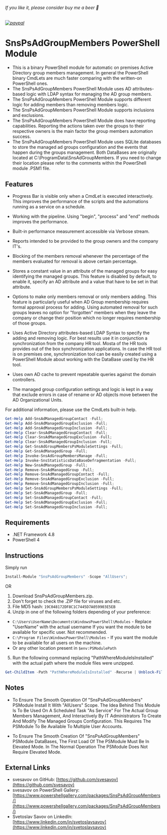 
###### If you like it, please consider buy me a beer :beer:
###### [![paypal](https://www.paypalobjects.com/en_US/i/btn/btn_donateCC_LG.gif)](https://www.paypal.com/cgi-bin/webscr?cmd=_s-xclick&hosted_button_id=6NKR7XQH5E2P2&source=url)


# SnsPsAdGroupMembers PowerShell Module

* This is a binary PowerShell module for automatic on premises Active Directory group members management. In general the PowerShell binary CmdLets are much faster comparing with the written-on PowerShell ones.
* The SnsPsAdGroupMembers PowerShell Module uses AD attributes-based logic with LDAP syntax for managing the AD group members.
* The SnsPsAdGroupMembers PowerShell Module supports different logic for adding members than removing members logic.
* The SnsPsAdGroupMembers PowerShell Module supports inclusions and exclusions.
* The SnsPsAdGroupMembers PowerShell Module does have reporting capabilities. Reporting the actions taken over the groups to their respective owners is the main factor the group members automation success.
* The SnsPsAdGroupMembers PowerShell Module uses SQLite databases to store the managed ad groups configuration and the events that happen during the groups management. Both DataBases are originally located at C:\ProgramData\SnsAdGroupMembers. If you need to change their location please refer to the comments within the PowerShell module .PSM1 file.


## Features

* Progress Bar is visible only when a CmdLet is executed interactively. This improves the performance of the scripts and the automations running as a service on a schedule.

* Working with the pipeline. Using "begin", "process" and "end" methods improves the performance.

* Built-in performance measurement accessible via Verbose stream.

* Reports intended to be provided to the group owners and the company IT's.

* Blocking of the members removal whenever the percentage of the members evaluated for removal is above certain percentage.

* Stores a constant value in an attribute of the managed groups for easy identifying the managed groups. This feature is disabled by default, to enable it, specify an AD attribute and a value that have to be set in that attribute. 

* Options to make only members removal or only members adding. This feature is particularly useful when AD Group membership requires formal approval process for adding. Using automated removal for such groups leaves no option for "forgotten" members when they leave the company or change their position which no longer requires membership of those groups.

* Uses Active Directory attributes-based LDAP Syntax to specify the adding and removing logic. For best results use it in conjunction a synchronization from the company HR tool. Mosta of the HR tools provides out of the box synchronization applications. In case the HR tool is on premises one, synchronization tool can be easily created using a PowerShell Module about working with the DataBase used by the HR tool.

* Uses own AD cache to prevent repeatable queries against the domain controllers.

* The managed group configuration settings and logic is kept in a way that exclude errors in case of rename or AD objects move between the AD Organizational Units.

For additional information, please use the CmdLets built-in help.
```powershell
Get-Help Add-SnsAdManagedGroupContact -Full;
Get-Help Add-SnsAdManagedGroupExclusion -Full;
Get-Help Add-SnsAdManagedGroupInclusion -Full;
Get-Help Clear-SnsAdManagedGroupContact -Full;
Get-Help Clear-SnsAdManagedGroupExclusion -Full;
Get-Help Clear-SnsAdManagedGroupInclusion -Full;
Get-Help Get-SnsAdGroupMembersPsModuleSettings -Full;
Get-Help Get-SnsAdManagedGroup -Full;
Get-Help Invoke-SnsAdGroupMembersManage -Full;
Get-Help Invoke-SnsStatisticsDataBaseDefragmentation -Full;
Get-Help New-SnsAdManagedGroup -Full;
Get-Help Remove-SnsAdManagedGroup -Full;
Get-Help Remove-SnsAdManagedGroupContact -Full;
Get-Help Remove-SnsAdManagedGroupExclusion -Full;
Get-Help Remove-SnsAdManagedGroupInclusion -Full;
Get-Help Set-SnsAdGroupMembersPsModuleSettings -Full;
Get-Help Set-SnsAdManagedGroup -Full;
Get-Help Set-SnsAdManagedGroupContact -Full;
Get-Help Set-SnsAdManagedGroupExclusion -Full;
Get-Help Set-SnsAdManagedGroupInclusion -Full;
```


## Requirements

* .NET Framework 4.8
* PowerShell 4


## Instructions

Simply run
```powershell
Install-Module "SnsPsAdGroupMembers" -Scope "AllUsers";
```
OR
1. Download SnsPsAdGroupMembers.zip.
2. Don't forget to check the .ZIP file for viruses and etc.
3. File MD5 hash: `19C048172DF8C1C7445D7A059903E5EB`
4. Unzip in one of the following folders depending of your preference:
* `C:\Users\UserName\Documents\WindowsPowerShell\Modules` - Replace "UserName" with the actual username If you want the module to be available for specific user. Not recommended.
* `C:\Program Files\WindowsPowerShell\Modules` - If you want the module to be available for all users on the machine.
* Or any other location present in `$env:PSModulePath`
5. Run the following command replacing "PathWhereModuleIsInstalled" with the actual path where the module files were unzipped.
```powershell
Get-ChildItem -Path "PathWhereModuleIsInstalled" -Recurse | Unblock-File
```


## Notes

* To Ensure The Smooth Operation Of "SnsPsAdGroupMembers" PSModule Install It With "AllUsers" Scope. The Idea Behind This Module Is To Be Used On A Scheduled Task "As Service" For The Actual Group Members Management, And Interactively By IT Administrators To Create And Modify The Managed Groups Configuration. This Requires The PSModule To Be Available To Multiple User Accounts.

* To Ensure The Smooth Creation Of "SnsPsAdGroupMembers" PSModule DataBases, The First Load Of The PSModule Must Be In Elevated Mode. In The Normal Operation The PSModule Does Not Require Elevated Mode.


## External Links

- svesavov on GitHub: [https://github.com/svesavov](https://github.com/svesavov)
- svesavov on PowerShell Gallery: [https://www.powershellgallery.com/packages/SnsPsAdGroupMembers/](https://www.powershellgallery.com/packages/SnsPsAdGroupMembers/)
- Svetoslav Savov on LinkedIn: [https://www.linkedin.com/in/svetoslavsavov](https://www.linkedin.com/in/svetoslavsavov)

